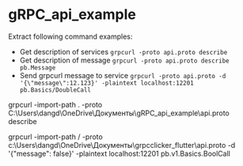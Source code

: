 # gRPC_api_example

Extract following command examples:

- Get description of services `grpcurl -proto api.proto describe`
- Get description of message `grpcurl -proto api.proto describe pb.Message`
- Send grpcurl message to service `grpcurl -proto api.proto -d '{\"message\":12.123}' -plaintext localhost:12201 pb.Basics/DoubleCall`



grpcurl -import-path . -proto C:\Users\dangd\OneDrive\Документы\gRPC_api_example\api.proto describe

grpcurl -import-path / -proto c:\Users\dangd\OneDrive\Документы\grpcclicker_flutter\api.proto -d '{\"message\": false}' -plaintext  localhost:12201 pb.v1.Basics.BoolCall